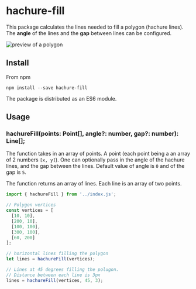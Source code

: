 # hachure-fill

This package calculates the lines needed to fill a polygon (hachure lines). The **angle** of the lines and the **gap** between lines can be configured.

![preview of a polygon](https://user-images.githubusercontent.com/833927/80780860-4d96ca00-8b25-11ea-9bd5-8c1e9abb0de6.png)


## Install

From npm

```
npm install --save hachure-fill
```

The package is distributed as an ES6 module. 

## Usage

### hachureFill(points: Point[], angle?: number, gap?: number): Line[];

The function takes in an array of points. A point (each point being a an array of 2 numbers `[x, y]`). One can optionally pass in the angle of the hachure lines, and the gap between the lines. Default value of angle is `0` and of the gap is `5`.

The function returns an array of lines. Each line is an array of two points. 

```javascript
import { hachureFill } from '../index.js';

// Polygon vertices
const vertices = [
  [10, 10],
  [200, 10],
  [100, 100],
  [300, 100],
  [60, 200]
];

// horizontal lines filling the polygon
let lines = hachureFill(vertices);

// Lines at 45 degrees filling the polugon. 
// Distance between each line is 3px
lines = hachureFill(vertices, 45, 3);
```
